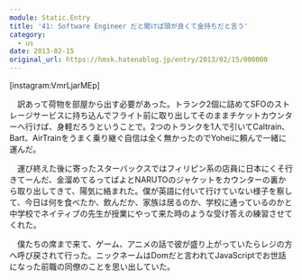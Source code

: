 ```yaml
---
module: Static.Entry
title: '41: Software Engineer だと聞けば頭が良くて金持ちだと言う'
category:
  - us
date: 2013-02-15
original_url: https://hmsk.hatenablog.jp/entry/2013/02/15/000000
---
```


[instagram:VmrLjarMEp]

　訳あって荷物を部屋から出す必要があった。トランク2個に詰めてSFOのストレージサービスに持ち込んでフライト前に取り出してそのままチケットカウンターへ行けば、身軽だろうということで。2つのトランクを1人で引いてCaltrain、Bart、AirTrainをうまく乗り継ぐ自信は全く無かったのでYoheiに頼んで一緒に運んだ。

　運び終えた後に寄ったスターバックスではフィリピン系の店員に日本にくそ行きてーんだ、金溜めてるってばよとNARUTOのジャケットをカウンターの裏から取り出してきて、陽気に絡まれた。僕が英語に付いて行けていない様子を察して、今日は何を食べたか、飲んだか、家族は居るのか、学校に通っているのかと中学校でネイティブの先生が授業にやって来た時のような受け答えの練習させてくれた。

　僕たちの席まで来て、ゲーム、アニメの話で彼が盛り上がっていたらレジの方へ呼び戻されて行った。ニックネームはDomだと言われてJavaScriptでお世話になった前職の同僚のことを思い出していた。
